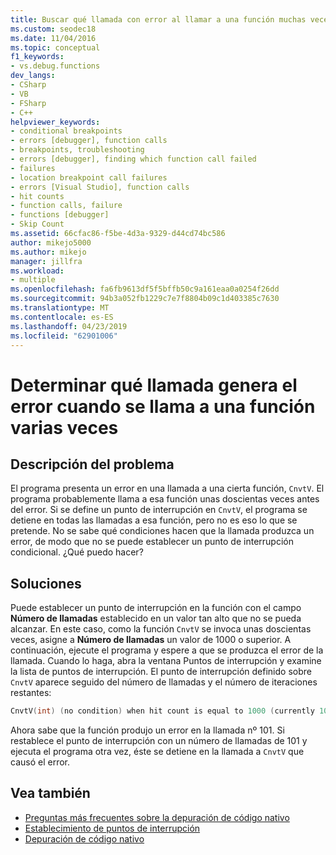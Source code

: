 ```yaml
---
title: Buscar qué llamada con error al llamar a una función muchas veces | Microsoft Docs
ms.custom: seodec18
ms.date: 11/04/2016
ms.topic: conceptual
f1_keywords:
- vs.debug.functions
dev_langs:
- CSharp
- VB
- FSharp
- C++
helpviewer_keywords:
- conditional breakpoints
- errors [debugger], function calls
- breakpoints, troubleshooting
- errors [debugger], finding which function call failed
- failures
- location breakpoint call failures
- errors [Visual Studio], function calls
- hit counts
- function calls, failure
- functions [debugger]
- Skip Count
ms.assetid: 66cfac86-f5be-4d3a-9329-d44cd74bc586
author: mikejo5000
ms.author: mikejo
manager: jillfra
ms.workload:
- multiple
ms.openlocfilehash: fa6fb9613df5f5bffb50c9a161eaa0a0254f26dd
ms.sourcegitcommit: 94b3a052fb1229c7e7f8804b09c1d403385c7630
ms.translationtype: MT
ms.contentlocale: es-ES
ms.lasthandoff: 04/23/2019
ms.locfileid: "62901006"
---
```

# <a name="when-calling-a-function-hundreds-of-times-how-do-i-know-which-call-failed"></a>Determinar qué llamada genera el error cuando se llama a una función varias veces
## <a name="problem-description"></a>Descripción del problema
 El programa presenta un error en una llamada a una cierta función, `CnvtV`. El programa probablemente llama a esa función unas doscientas veces antes del error. Si se define un punto de interrupción en `CnvtV`, el programa se detiene en todas las llamadas a esa función, pero no es eso lo que se pretende. No se sabe qué condiciones hacen que la llamada produzca un error, de modo que no se puede establecer un punto de interrupción condicional. ¿Qué puedo hacer?

## <a name="solution"></a>Soluciones
 Puede establecer un punto de interrupción en la función con el campo **Número de llamadas** establecido en un valor tan alto que no se pueda alcanzar. En este caso, como la función `CnvtV` se invoca unas doscientas veces, asigne a **Número de llamadas** un valor de 1000 o superior. A continuación, ejecute el programa y espere a que se produzca el error de la llamada. Cuando lo haga, abra la ventana Puntos de interrupción y examine la lista de puntos de interrupción. El punto de interrupción definido sobre `CnvtV` aparece seguido del número de llamadas y el número de iteraciones restantes:

```cpp
CnvtV(int) (no condition) when hit count is equal to 1000 (currently 101)
```

 Ahora sabe que la función produjo un error en la llamada nº 101. Si restablece el punto de interrupción con un número de llamadas de 101 y ejecuta el programa otra vez, éste se detiene en la llamada a `CnvtV` que causó el error.

## <a name="see-also"></a>Vea también
- [Preguntas más frecuentes sobre la depuración de código nativo](../debugger/debugging-native-code-faqs.md)
- [Establecimiento de puntos de interrupción](https://msdn.microsoft.com/library/fe4eedc1-71aa-4928-962f-0912c334d583)
- [Depuración de código nativo](../debugger/debugging-native-code.md)
